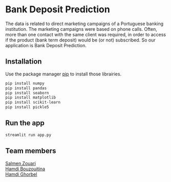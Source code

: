 # Bank Deposit Prediction

The data is related to direct marketing campaigns of a Portuguese banking institution. The marketing campaigns were based on phone calls. Often, more than one contact with the same client was required, in order to access if the product (bank term deposit) would be (or not) subscribed. So our application is Bank Deposit Prediction.

## Installation

Use the package manager [pip](https://pip.pypa.io/en/stable/) to install those librairies.

```bash
pip install numpy
pip install pandas
pip install seaborn
pip install matplotlib
pip install scikit-learn
pip install pickle5
```

## Run the app

```python
streamlit run app.py
```

## Team members
[Salmen Zouari](https://www.linkedin.com/in/salmen-zouari/)\
[Hamdi Bouzouitina](https://www.linkedin.com/in/hamdi-bouzouitina/)\
[Hamdi Ghorbel](https://www.linkedin.com/in/hamdi-ghorbel/)

